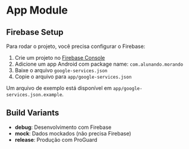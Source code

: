 # App Module

## Firebase Setup

Para rodar o projeto, você precisa configurar o Firebase:

1. Crie um projeto no [Firebase Console](https://console.firebase.google.com/)
2. Adicione um app Android com package name: `com.alunando.morando`
3. Baixe o arquivo `google-services.json`
4. Copie o arquivo para `app/google-services.json`

Um arquivo de exemplo está disponível em `app/google-services.json.example`.

## Build Variants

- **debug**: Desenvolvimento com Firebase
- **mock**: Dados mockados (não precisa Firebase)
- **release**: Produção com ProGuard

